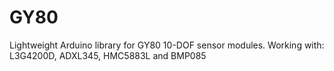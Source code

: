 # GY80
Lightweight Arduino library for GY80 10-DOF sensor modules. Working with: L3G4200D, ADXL345, HMC5883L and BMP085
